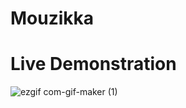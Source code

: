 # Mouzikka

# Live Demonstration 
![ezgif com-gif-maker (1)](https://user-images.githubusercontent.com/72023877/175067235-4a3a4543-6343-497a-9ea0-0cb847b82cc9.gif)

